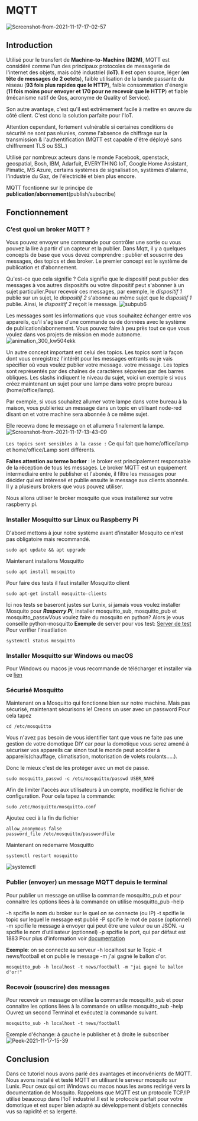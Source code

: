 # MQTT
![Screenshot-from-2021-11-17-17-02-57](https://thanos.savoirguinee.com/content/images/2021/11/Screenshot-from-2021-11-17-17-02-57.png)
## Introduction
Utilisé pour le transfert de **Machine-to-Machine (M2M)**, MQTT est considéré comme l'un des principaux protocoles de messagerie de l'internet des objets, mais côté industriel (**IoT)**. Il est open source, léger (**en tête de messages de 2 octets**), faible utilisation de la bande passante du réseau (**93 fois plus rapides que le HTTP**), faible consommation d'énergie (**11 fois moins pour envoyer et 170 pour ne recevoir que le HTTP**) et fiable (mécanisme natif de Qos, acronyme de Quality of Service).

Son autre avantage, c'est qu'il est extrêmement facile à mettre en œuvre du côté client. C'est donc la solution parfaite pour l'IoT.

Attention cependant, fortement vulnérable si certaines conditions de sécurité ne sont pas réunies, comme l'absence de chiffrage sur la transmission & l'authentification (MQTT est capable d'être déployé sans chiffrement TLS ou SSL.)

Utilisé par nombreux acteurs dans le monde Facebook, openstack, geospatial, Bosh, IBM, Adarfuit, EVERYTHING IoT, Google Home Assistant, Pimatic, MS Azure, certains systèmes de signalisation, systèmes d'alarme, l'industrie du Gaz, de l'électricité et bien plus encore. 



MQTT focntionne sur le principe de **publication/abonnement**(publish/subscribe)
## Fonctionnement
### C’est quoi un broker MQTT ?


Vous pouvez envoyer une commande pour contrôler une sortie ou vous pouvez la lire à partir d'un capteur et la publier.
Dans Mqtt, il y a quelques concepts de base que vous devez comprendre : publier et souscrire des messages, des topics et des broker.
Le premier concept est le système de publication et d'abonnement.

Qu'est-ce que cela signifie ? Cela signifie que le dispositif peut publier des messages à vos autres dispositifs ou votre dispositif peut s'abonner à un sujet particulier.Pour recevoir ces messages, par exemple, le *dispositif 1* publie sur un sujet, le *dispositif 2* s'abonne au même sujet que le *dispositif 1* publie. Ainsi, le *dispositif 2* reçoit le message.
![subpub6](https://thanos.savoirguinee.com/content/images/2021/11/subpub6.png)

Les messages sont les informations que vous souhaitez échanger entre vos appareils, qu'il s'agisse d'une commande ou de données avec le système de publication/abonnement.
Vous pouvez faire à peu près tout ce que vous voulez dans vos projets de mission en mode autonome.
![animation_300_kw504ekk](https://thanos.savoirguinee.com/content/images/2021/11/animation_300_kw504ekk.gif)

Un autre concept important est celui des topics. Les topics sont la façon dont vous enregistrez l'intérêt pour les messages entrants ou je vais spécifier où vous voulez publier votre message.
votre message. 
Les topics sont représentés par des chaînes de caractères séparées par des barres obliques. Les slashs indiquent le niveau du sujet, voici un exemple
si vous créez maintenant un sujet pour une lampe dans votre propre bureau (home/office/lamp).

Par exemple, si vous souhaitez allumer votre lampe dans votre bureau à la maison, vous publieriez un message dans un topic en utilisant node-red disant on et votre machine sera abonnée à ce même sujet.

Elle recevra donc le message on et allumera finalement la lampe.
![Screenshot-from-2021-11-17-13-43-09](https://thanos.savoirguinee.com/content/images/2021/11/Screenshot-from-2021-11-17-13-43-09.png)

```Les topics sont sensibles à la casse :``` Ce qui fait que home/office/lamp et home/office/Lamp sont différents.

**Faites attention au terme borker** : le broker est principalement responsable de la réception de tous les messages.
Le broker MQTT est un equipement intermediaire entre le publisher et l'abonée, il filtre les messages pour décider qui est intéressé et publie ensuite le message aux clients abonnés.
Il y a plusieurs brokers que vous pouvez utiliser.


Nous allons utiliser le broker mosquito que vous installerez sur votre raspberry pi.

### Installer Mosquitto sur Linux ou Raspberry Pi
D'abord mettons à jour notre système avant d’installer Mosquito ce n'est pas obligatoire mais recommandé.
```
sudo apt update && apt upgrade
```
 Maintenant installons Mosquitto
```
sudo apt install mosquitto
```
Pour faire des tests il faut installer Mosquitto client
```
sudo apt-get install mosquitto-clients
```
Ici nos tests se baseront justes sur Lunix, si jamais vous voulez installer Mosquito pour ***Rasperry Pi***, installer mosquitto_sub, mosquitto_pub et mosquitto_passwVous voulez faire du mosquito en python? Alors je vous conseille  python-mosquitto
**Exemple** de server pour vos test: [Server de test](https://test.mosquitto.org/)
Pour verifier l'insatllation 
```
systemctl status mosquitto
```
### Installer Mosquitto sur Windows ou macOS
Pour Windows ou macos je vous recommande de télécharger et installer via ce [lien](https://mosquitto.org/download/)


### Sécurisé Mosquitto
Maintenant on a Mosquitto qui fonctionne bien sur notre machine.
Mais pas sécurisé, maintenant sécurisons le! Creons un user avec un password
Pour cela tapez
```
cd /etc/mosquitto
```
Vous n'avez pas besoin de vous identifier tant que vous ne faite pas une gestion de votre domotique DIY car pour la domotique vous serez 	amené à sécuriser vos appareils car sinon tout le monde peut accéder à appareils(chauffage, climatisation, motorisation de volets roulants.....).

Donc le mieux c'est de les protéger avec un mot de passe.
```
sudo mosquitto_passwd -c /etc/mosquitto/passwd USER_NAME

```
Afin de limiter l'accès aux utilisateurs à un compte, modifiez le fichier de configuration. 
Pour cela tapez la commande:
```
sudo /etc/mosquitto/mosquitto.conf
```
Ajoutez ceci à la fin du fichier 
```
allow_anonymous false
password_file /etc/mosquitto/passwordfile
```
Maintenant on redemarre Mosquitto
```
systemctl restart mosquitto
```
![systemctl](https://thanos.savoirguinee.com/content/images/2021/11/systemctl.png)
### Publier (envoyer) un message MQTT depuis le terminal

Pour publier un message on utilise la commande mosquitto_pub et pour connaitre les options liées à la commande on utilise mosquitto_pub -help

-h  spcifie le nom du broker sur le quel on se connecte (ou IP)
-t  spcifie le topic sur lequel le message est publié 
-P  spcifie le mot de passe (optionnel)
-m  spcifie le message à envoyer qui peut être une valeur ou un JSON.
-u  spcifie le nom d’utilisateur (optionnel)
-p  spcifie le port, qui par défaut est 1883
Pour plus d'information voir [documentation](https://mosquitto.org/man/mosquitto_pub-1.html)


**Exemple**: on se connecte au serveur -h localhost sur le Topic -t news/football et on publie le message -m j'ai gagné le ballon d'or.

```
mosquitto_pub -h localhost -t news/football -m "jai gagné le ballon d'or!"
```
### Recevoir (souscrire) des messages
Pour recevoir un message on utilise la commande mosquitto_sub et pour connaitre les options liées à la commande on utilise mosquitto_sub -help
Ouvrez un  second Terminal et exécutez la commande suivant.
```
mosquitto_sub -h localhost -t news/football
```
Exemple d'échange: à gauche le publisher et à droite le subscriber
![Peek-2021-11-17-15-39](https://thanos.savoirguinee.com/content/images/2021/11/Peek-2021-11-17-15-39.gif)

## Conclusion
Dans ce tutoriel nous avons parlé des avantages et inconvénients de MQTT.
Nous avons installé et testé MQTT en utilisant le serveur mosquito sur Lunix.
Pour ceux qui ont Windows ou macos nous les avons redirigé vers la documentation de Mosquito.
Rappelons que MQTT est un protocole TCP/IP utilisé beaucoup dans l'IoT industriel.Il est le protocole parfait pour votre domotique et est super bien adapté au développement d’objets connectés vus sa rapidité et sa lergerté.
